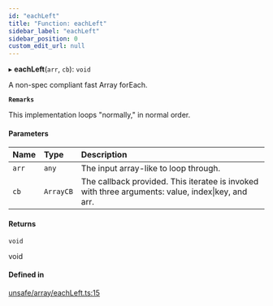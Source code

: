 ```yaml
---
id: "eachLeft"
title: "Function: eachLeft"
sidebar_label: "eachLeft"
sidebar_position: 0
custom_edit_url: null
---
```


▸ **eachLeft**(`arr`, `cb`): `void`

A non-spec compliant fast Array forEach.

**`Remarks`**

This implementation loops "normally," in normal order.

#### Parameters

| Name | Type | Description |
| :------ | :------ | :------ |
| `arr` | `any` | The input array-like to loop through. |
| `cb` | `ArrayCB` | The callback provided. This iteratee is invoked with three arguments: value, index\|key, and arr. |

#### Returns

`void`

void

#### Defined in

[unsafe/array/eachLeft.ts:15](https://github.com/axisiscool/hikidashi/blob/6610d16/src/unsafe/array/eachLeft.ts#L15)
